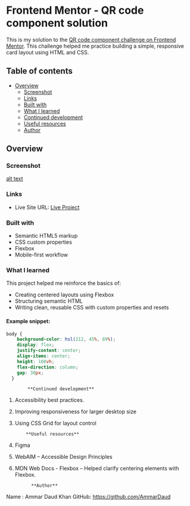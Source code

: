 # Frontend Mentor - QR code component solution

This is my solution to the [QR code component challenge on Frontend Mentor](https://www.frontendmentor.io/challenges/qr-code-component-iux_sIO_H). This challenge helped me practice building a simple, responsive card layout using HTML and CSS.

## Table of contents

- [Overview](#overview)
  - [Screenshot](#screenshot)
  - [Links](#links)
  - [Built with](#built-with)
  - [What I learned](#what-i-learned)
  - [Continued development](#continued-development)
  - [Useful resources](#useful-resources)
  - [Author](#author)

## Overview

### Screenshot

[alt text](<images/Qr Code SS.png>)

### Links

- Live Site URL: [Live Project](http://127.0.0.1:5500/Mod-3/qr-code-component-main/qr-code-component-main/index.html)

### Built with

- Semantic HTML5 markup
- CSS custom properties
- Flexbox
- Mobile-first workflow

### What I learned

This project helped me reinforce the basics of:

- Creating centered layouts using Flexbox
- Structuring semantic HTML
- Writing clean, reusable CSS with custom properties and resets

#### Example snippet:

```css
body {
    background-color: hsl(212, 45%, 89%);
    display: flex;
    justify-content: center;
    align-items: center;
    height: 100vh;
    flex-direction: column;
    gap: 30px;
  }
  ```
  
            **Continued development**
1. Accessibility best practices.
2. Improving responsiveness for larger desktop size
3. Using CSS Grid for layout control 

           **Useful resources**
1. Figma
2. WebAIM – Accessible Design Principles
3. MDN Web Docs - Flexbox – Helped clarify centering elements with Flexbox.
 
             **Author**
Name : Ammar Daud Khan
GitHub: https://github.com/AmmarDaud